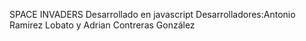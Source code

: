 SPACE INVADERS
Desarrollado en javascript
Desarrolladores:Antonio Ramirez Lobato y Adrian Contreras González
